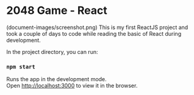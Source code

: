 # 2048 Game - React
(document-images/screenshot.png)
This is my first ReactJS project and took a couple of days to code while reading the basic of React during development.

In the project directory, you can run:

### `npm start`

Runs the app in the development mode.\
Open [http://localhost:3000](http://localhost:3000) to view it in the browser.
